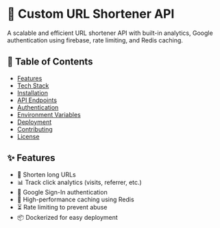 # 🚀 Custom URL Shortener API
A scalable and efficient URL shortener API with built-in analytics, Google authentication using firebase, rate limiting, and Redis caching.

## 📌 Table of Contents
- [Features](#features)
- [Tech Stack](#tech-stack)
- [Installation](#installation)
- [API Endpoints](#api-endpoints)
- [Authentication](#authentication)
- [Environment Variables](#environment-variables)
- [Deployment](#deployment)
- [Contributing](#contributing)
- [License](#license)

## ✨ Features
- 🔗 Shorten long URLs
- 📊 Track click analytics (visits, referrer, etc.)
- 🔑 Google Sign-In authentication
- 🚀 High-performance caching using Redis
- ⏳ Rate limiting to prevent abuse
- 📦 Dockerized for easy deployment

